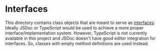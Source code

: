 # Interfaces

This directory contains class objects that are meant to serve as [interfaces](<https://en.wikipedia.org/wiki/Interface_(object-oriented_programming)>). Ideally JSDoc or TypeScript would be used to achieve a more proper interface/implementation system. However, TypeScript is not currently available in this project and JSDoc doesn't have good editor integration for interfaces. So, classes with empty method definitions are used instead.
